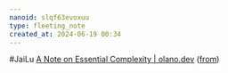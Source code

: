 ```yaml
---
nanoid: slqf63evoxuu
type: fleeting_note
created_at: 2024-06-19 00:34
---
```

#JaiLu [A Note on Essential Complexity | olano.dev](https://olano.dev/blog/a-note-on-essential-complexity) ([from](https://news.ycombinator.com/item?id=40711661))
